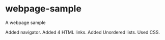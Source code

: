 # webpage-sample
A webpage sample

Added navigator.
Added 4 HTML links.
Added Unordered lists.
Used CSS.
